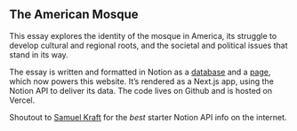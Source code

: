 ## The American Mosque

This essay explores the identity of the mosque in America, its struggle to develop cultural and regional roots, and the societal and political issues that stand in its way.

The essay is written and formatted in Notion as a [database](https://www.notion.so/omarmhmmd/8cf98e7212904c0db63cc69faf6797d3?v=76f5ad1cac154a1aba87da134f9bf4c8&pvs=4) and a [page](https://www.notion.so/omarmhmmd/The-American-Mosque-f88d2748ec8d426599a582e0ed82917a?pvs=4), which now powers this website. It’s rendered as a Next.js app, using the Notion API to deliver its data. The code lives on Github and is hosted on Vercel.

Shoutout to [Samuel Kraft](https://samuelkraft.com/blog/building-a-notion-blog-with-public-api) for the <em>best</em> starter Notion API info on the internet.
